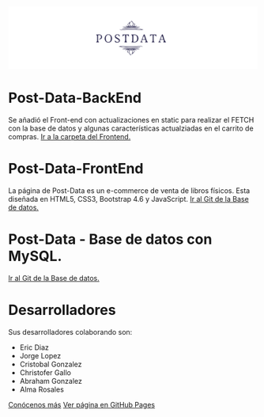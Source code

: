 ![Image](https://raw.githubusercontent.com/j0rgel0/Post-Data-FrontEnd/develop/img/cabezeraGit.png)

# Post-Data-BackEnd
Se añadió el Front-end con actualizaciones en static para realizar el FETCH con la base de datos y algunas características actualziadas en el carrito de compras.
[Ir a la carpeta del Frontend.](https://github.com/j0rgel0/Post-Data-BackEnd/tree/develop/src/main/resources/static)

# Post-Data-FrontEnd
La página de Post-Data es un e-commerce de venta de libros físicos. Esta diseñada en HTML5, CSS3, Bootstrap 4.6 y JavaScript. 
[Ir al Git de la Base de datos.](https://github.com/j0rgel0/Post-Data-DB/tree/develop)

# Post-Data - Base de datos con MySQL.
[Ir al Git de la Base de datos.](https://github.com/j0rgel0/Post-Data-DB/tree/develop)

# Desarrolladores
Sus desarrolladores colaborando son: 

- Eric Diaz
- Jorge Lopez
- Cristobal Gonzalez
- Christofer Gallo
- Abraham Gonzalez
- Alma Rosales

[Conócenos más](https://j0rgel0.github.io/Post-Data-FrontEnd/conocenos/)
[Ver página en GitHub Pages](https://j0rgel0.github.io/Post-Data-FrontEnd/)
